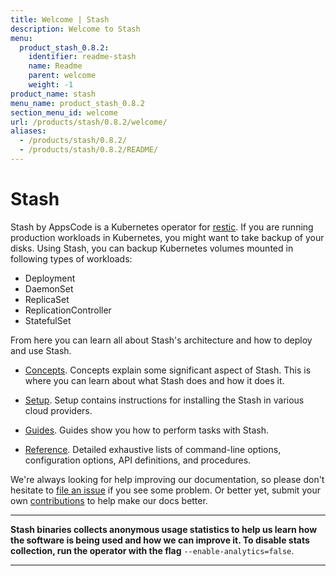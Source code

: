 ```yaml
---
title: Welcome | Stash
description: Welcome to Stash
menu:
  product_stash_0.8.2:
    identifier: readme-stash
    name: Readme
    parent: welcome
    weight: -1
product_name: stash
menu_name: product_stash_0.8.2
section_menu_id: welcome
url: /products/stash/0.8.2/welcome/
aliases:
  - /products/stash/0.8.2/
  - /products/stash/0.8.2/README/
---
```

# Stash
 Stash by AppsCode is a Kubernetes operator for [restic](https://restic.net). If you are running production workloads in Kubernetes, you might want to take backup of your disks. Using Stash, you can backup Kubernetes volumes mounted in following types of workloads:

- Deployment
- DaemonSet
- ReplicaSet
- ReplicationController
- StatefulSet

From here you can learn all about Stash's architecture and how to deploy and use Stash.

- [Concepts](/products/stash/0.8.2/concepts/). Concepts explain some significant aspect of Stash. This is where you can learn about what Stash does and how it does it.

- [Setup](/products/stash/0.8.2/setup/). Setup contains instructions for installing
  the Stash in various cloud providers.

- [Guides](/products/stash/0.8.2/guides/). Guides show you how to perform tasks with Stash.

- [Reference](/products/stash/0.8.2/reference/). Detailed exhaustive lists of
command-line options, configuration options, API definitions, and procedures.

We're always looking for help improving our documentation, so please don't hesitate to [file an issue](https://github.com/appscode/stash/issues/new) if you see some problem. Or better yet, submit your own [contributions](/products/stash/0.8.2/CONTRIBUTING) to help
make our docs better.

---

**Stash binaries collects anonymous usage statistics to help us learn how the software is being used and how we can improve it. To disable stats collection, run the operator with the flag** `--enable-analytics=false`.

---
